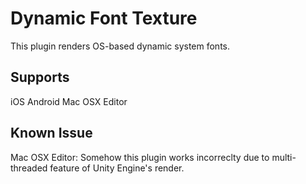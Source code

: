 Dynamic Font Texture
=============

This plugin renders OS-based dynamic system fonts.

Supports
-------

iOS
Android
Mac OSX Editor

Known Issue
-------

Mac OSX Editor: Somehow this plugin works incorreclty due to multi-threaded feature of Unity Engine's render.